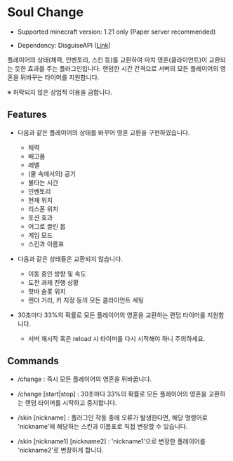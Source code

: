 # Soul Change

* Supported minecraft version: 1.21 only (Paper server recommended)

* Dependency: DisguiseAPI ([Link](https://www.spigotmc.org/resources/disguiseapi.103942/))


플레이어의 상태(체력, 인벤토리, 스킨 등)를 교환하여 마치 영혼(클라이언트)이 교환되는 듯한 효과를 주는 플러그인입니다.
랜덤한 시간 간격으로 서버의 모든 플레이어의 영혼을 뒤바꾸는 타이머를 지원합니다.

※ 허락되지 않은 상업적 이용을 금합니다.

## Features

* 다음과 같은 플레이어의 상태를 바꾸어 영혼 교환을 구현하였습니다.
    * 체력
    * 배고픔
    * 레벨
    * (물 속에서의) 공기
    * 불타는 시간
    * 인벤토리
    * 현재 위치
    * 리스폰 위치
    * 포션 효과
    * 어그로 끌린 몹
    * 게임 모드
    * 스킨과 이름표


* 다음과 같은 상태들은 교환되지 않습니다.
  * 이동 중인 방향 및 속도
  * 도전 과제 진행 상황
  * 핫바 슬롯 위치
  * 렌더 거리, 키 지정 등의 모든 클라이언트 세팅


* 30초마다 33%의 확률로 모든 플레이어의 영혼을 교환하는 랜덤 타이머를 지원합니다.
  * 서버 재시작 혹은 reload 시 타이머를 다시 시작해야 하니 주의하세요.

## Commands

* /change : 즉시 모든 플레이어의 영혼을 뒤바꿉니다.
* /change \[start|stop\] : 30초마다 33%의 확률로 모든 플레이어의 영혼을 교환하는 랜덤 타이머를 시작하고 중지합니다.


* /skin \[nickname\] : 플러그인 작동 중에 오류가 발생한다면, 해당 명령어로 'nickname'에 해당하는 스킨과 이름표로 직접 변장할 수 있습니다.
* /skin \[nickname1\] \[nickname2\] : 'nickname1'으로 변장한 플레이어를 'nickname2'로 변장하게 합니다.
